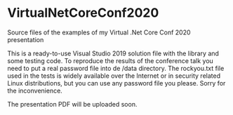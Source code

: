 # VirtualNetCoreConf2020
Source files of the examples of my Virtual .Net Core Conf 2020 presentation

This is a ready-to-use Visual Studio 2019 solution file with the library and some testing code. To reproduce the results of the conference talk you need to put a real password file into de /data directory. The rockyou.txt file used in the tests is widely available over the Internet or in security related Linux distributions, but you can use any password file you please. Sorry for the inconvenience. 

The presentation PDF will be uploaded soon.


